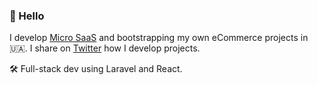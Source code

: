 ### 👋 Hello

I develop [Micro SaaS](https://flamix.solutions/) and bootstrapping my own eCommerce projects in 🇺🇦. I share on [Twitter](https://twitter.com/stringerua) how I develop projects.

🛠️ Full-stack dev using Laravel and React.



<!--
**rshkabko/rshkabko** is a ✨ _special_ ✨ repository because its `README.md` (this file) appears on your GitHub profile.

Here are some ideas to get you started:

- 🔭 I’m currently working on ...
- 🌱 I’m currently learning ...
- 👯 I’m looking to collaborate on ...
- 🤔 I’m looking for help with ...
- 💬 Ask me about ...
- 📫 How to reach me: ...
- 😄 Pronouns: ...
- ⚡ Fun fact: ...
-->
